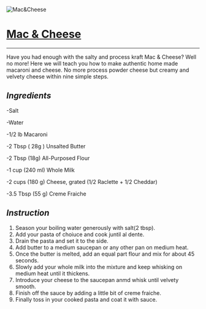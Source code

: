 ![Mac&Cheese](img/mac&cheese.avif) 

# [Mac & Cheese](https://www.joshuaweissman.com/post/homemade-mac-and-cheese) 
---
Have you had enough with the salty and process kraft Mac & Cheese? Well no more! Here we will teach you how to make authentic home made macaroni and cheese. No more process powder cheese but creamy and velvety cheese within nine simple steps.

***Ingredients***
-
-Salt

-Water

-1/2 lb Macaroni

-2 Tbsp ( 28g ) Unsalted Butter

-2 Tbsp (18g) All-Purposed Flour

-1 cup (240 ml) Whole Milk

-2 cups (180 g) Cheese, grated (1/2 Raclette + 1/2 Cheddar)

-3.5 Tbsp (55 g) Creme Fraiche

***Instruction***
-
1. Season your boiling water generously with salt(2 tbsp). 
2. Add your pasta of choiuce and cook juntil al dente. 
3. Drain the pasta and set it to the side. 
4. Add butter to a medium saucepan or any other pan on medium heat. 
5. Once the butter is melted, add an equal part flour and mix for about 45 seconds. 
6. Slowly add your whole milk into the mixture and keep whisking on medium heat until it thickens.
7. Introduce your cheese to the saucepan anmd whisk until velvety smooth.
8. Finish off the sauce by adding a little bit of creme fraiche.
9. Finally toss in your cooked pasta and coat it with sauce. 